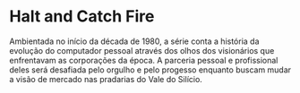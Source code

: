 # Halt and Catch Fire

Ambientada no início da década de 1980, a série conta a história da evolução do
computador pessoal através dos olhos dos visionários que enfrentavam as corporações da época.
A parceria pessoal e profissional deles será desafiada pelo orgulho e pelo progesso enquanto buscam mudar a
visão de mercado nas pradarias do Vale do Silício.
